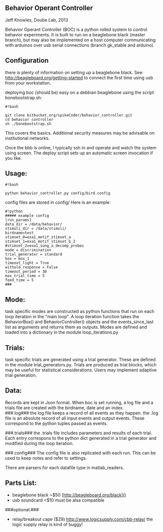 ## Behavior Operant Controller ##
Jeff Knowles, Doube Lab, 2013 


Behavior Operant Controller (BOC) is a python rolled system to control behavior experiments. It is built to run on a beaglebone black (master branch), but may also be implemented on a host computer communicating with arduinos over usb serial connections (branch gk_stable and arduino).  

## Configuration ##
there is plenty of information on setting up a beaglebone black.  See: http://beagleboard.org/getting-started to connect the first time using usb from your workstation.

deploying boc (should be) easy on a debbian beaglebone using the script bonebootstrap.sh:
```
#!bash

git clone bitbucket.org/spikeCoder/behavior_controller.git
cd behavior controller
sh ./bonebootstrap.sh
```
This covers the basics.  Additional security measures may be advisable on institutional networks.  

Once the bbb is online, I typically ssh in and operate and watch the system using screen.  The deploy script sets up an automatic screen invocation if you like.  
  
## Usage: ##

```
#!bash

python behavior_controller.py config/bird.config 

```

config files are stored in config/
Here is an example:

```
#!python
##### example config 
[run_params]
data_dir = /data/behavior/
stimuli_dir = /data/stimuli/
birdname=test
stimset_0=exa1_motif_stimset_a
stimset_1=exa1_motif_stimset_b_2
#stimset_2=exa1_song_a_decomp_probes
mode = discrimination
trial_generator = standard
box = box_1
timeout_light = True
withold_response = False
timeout_period = 30
max_trial_time = 5
feed_time = 5
###
```

## Mode: ##
task specific modes are constructed as python functions that run on each loop iteration in the "main loop". A loop iteration function takes the BehaviorBox() and BehaviorController() objects and the events_since_last list as arguments and returns them as outputs. Modes are defined and loaded into a dictionary in the module loop_iterations.py

## Trials: ##
task specific trials are generated using a trial generator.  These are defined in the module trial_generators.py. Trials are produced as trial blocks, which may be useful for statistical considerations. Users may implement adaptive trial generation.  

## Data: ##
Records are kept in Json format. When boc is set running, a log file and a trials file are created with the birdname, date and an index.  
###.log###
the log file keeps a record of all events as they happen. the .log file is an absolute record of all input events and output events. These correspond to the python tuples passed as events.   
  
###.trials###
the .trials file includes parameters and results of each trial. Each entry correspons to the python dict generated in a trial generator and modified during the loop iteration.  

###.config###
The config file is also replicated with each run. This can be used to keep notes and refer to settings.  

There are parsers for each datafile type in matlab_readers. 


## Parts List: ##
* beaglebone black ~$50  [http://beagleboard.org/black]()
* usb soundcard <$10     must be alsa compatible 

###optional:###
* relay/breakout cape ($29) http://www.logicsupply.com/cbb-relay/
the logic supply relay is kind of buggy!